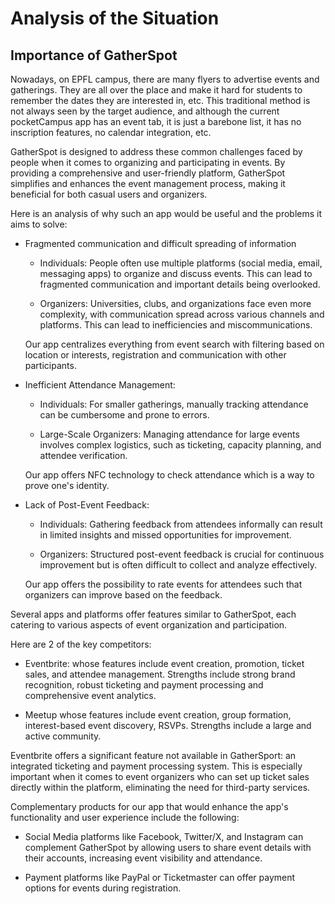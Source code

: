 # Analysis of the Situation
## Importance of GatherSpot
Nowadays, on EPFL campus, there are many flyers to advertise events and gatherings. They are all over the place and make it hard for students to remember the dates they are interested in, etc. This traditional method is not always seen by the target audience, and although the current pocketCampus app has an event tab, it is just a barebone list, it has no inscription features, no calendar integration, etc.

GatherSpot is designed to address these common challenges faced by people when it comes to organizing and participating in events. By providing a comprehensive and user-friendly platform, GatherSpot simplifies and enhances the event management process, making it beneficial for both casual users and organizers. 

Here is an analysis of why such an app would be useful and the problems it aims to solve:

- Fragmented communication and difficult spreading of information

    - Individuals: People often use multiple platforms (social media, email, messaging apps) to organize and discuss events. This can lead to fragmented communication and important details being overlooked.
    
    - Organizers: Universities, clubs, and organizations face even more complexity, with communication spread across various channels and platforms. This can lead to inefficiencies and miscommunications.

    Our app centralizes everything from event search with filtering based on location or interests, registration and communication with other participants.

- Inefficient Attendance Management:

    - Individuals: For smaller gatherings, manually tracking attendance can be cumbersome and prone to errors.

    - Large-Scale Organizers: Managing attendance for large events involves complex logistics, such as ticketing, capacity planning, and    
    attendee verification.
   
   Our app offers NFC technology to check attendance which is a way to prove one's identity.

- Lack of Post-Event Feedback:

    - Individuals: Gathering feedback from attendees informally can result in limited insights and missed opportunities for improvement.

    - Organizers: Structured post-event feedback is crucial for continuous improvement but is often difficult to collect and analyze effectively.

    Our app offers the possibility to rate events for attendees such that organizers can improve based on the feedback.

Several apps and platforms offer features similar to GatherSpot, each catering to various aspects of event organization and participation. 

Here are 2 of the key competitors:

- Eventbrite: whose features include event creation, promotion, ticket sales, and attendee management. Strengths include strong brand recognition, robust ticketing and payment processing and comprehensive event analytics.

- Meetup whose features include event creation, group formation, interest-based event discovery, RSVPs. Strengths include a large and active community.

Eventbrite offers a significant feature not available in GatherSport: an integrated ticketing and payment processing system. This is especially important when it comes to event organizers who can set up ticket sales directly within the platform, eliminating the need for third-party services.

Complementary products for our app that would enhance the app's functionality and user experience include the following:

- Social Media platforms like Facebook, Twitter/X, and Instagram can complement GatherSpot by allowing users to share event details with their accounts, increasing event visibility and attendance.

- Payment platforms like PayPal or Ticketmaster can offer payment options for events during registration.
